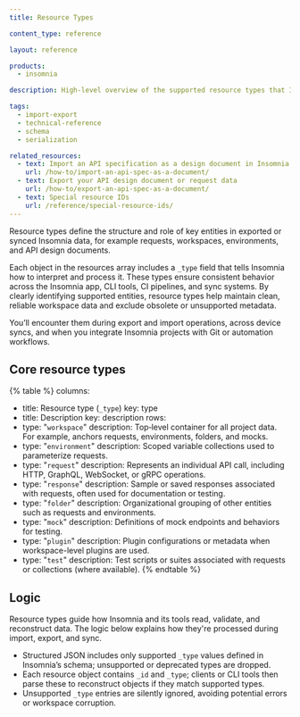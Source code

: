 ```yaml
---
title: Resource Types

content_type: reference

layout: reference

products:
  - insomnia

description: High‑level overview of the supported resource types that Insomnia uses internally from the `resources` array in its structured JSON.

tags:
  - import-export
  - technical-reference
  - schema
  - serialization

related_resources:
  - text: Import an API specification as a design document in Insomnia
    url: /how-to/import-an-api-spec-as-a-document/
  - text: Export your API design document or request data
    url: /how-to/export-an-api-spec-as-a-document/
  - text: Special resource IDs
    url: /reference/special-resource-ids/   
---
```


Resource types define the structure and role of key entities in exported or synced Insomnia data, for example requests, workspaces, environments, and API design documents. 

Each object in the resources array includes a `_type` field that tells Insomnia how to interpret and process it. These types ensure consistent behavior across the Insomnia app, CLI tools, CI pipelines, and sync systems. By clearly identifying supported entities, resource types help maintain clean, reliable workspace data and exclude obsolete or unsupported metadata. 

You’ll encounter them during export and import operations, across device syncs, and when you integrate Insomnia projects with Git or automation workflows.

## Core resource types

{% table %}
columns:
  - title: Resource type (`_type`)
    key: type
  - title: Description
    key: description
rows:
  - type: "`workspace`"
    description: Top‑level container for all project data. For example, anchors requests, environments, folders, and mocks.
  - type: "`environment`"
    description: Scoped variable collections used to parameterize requests.
  - type: "`request`"
    description: Represents an individual API call, including HTTP, GraphQL, WebSocket, or gRPC operations.
  - type: "`response`"
    description: Sample or saved responses associated with requests, often used for documentation or testing.
  - type: "`folder`"
    description: Organizational grouping of other entities such as requests and environments.
  - type: "`mock`"
    description: Definitions of mock endpoints and behaviors for testing.
  - type: "`plugin`"
    description: Plugin configurations or metadata when workspace-level plugins are used.
  - type: "`test`"
    description: Test scripts or suites associated with requests or collections (where available).
{% endtable %}

## Logic
Resource types guide how Insomnia and its tools read, validate, and reconstruct data. The logic below explains how they're processed during import, export, and sync.
- Structured JSON includes only supported `_type` values defined in Insomnia’s schema; unsupported or deprecated types are dropped.
- Each resource object contains `_id` and `_type`; clients or CLI tools then parse these to reconstruct objects if they match supported types.
- Unsupported `_type` entries are silently ignored, avoiding potential errors or workspace corruption.
